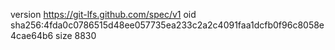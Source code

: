 version https://git-lfs.github.com/spec/v1
oid sha256:4fda0c0786515d48ee057735ea233c2a2c4091faa1dcfb0f96c8058e4cae64b6
size 8830
